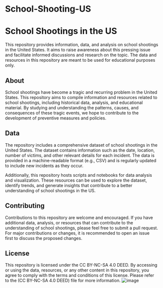 # School-Shooting-US

# School Shootings in the US

This repository provides information, data, and analysis on school shootings in the United States. It aims to raise awareness about this pressing issue and facilitate informed discussions and research on the topic. The data and resources in this repository are meant to be used for educational purposes only.


## About

School shootings have become a tragic and recurring problem in the United States. This repository aims to compile information and resources related to school shootings, including historical data, analysis, and educational material. By studying and understanding the patterns, causes, and consequences of these tragic events, we hope to contribute to the development of preventive measures and policies.

## Data

The repository includes a comprehensive dataset of school shootings in the United States. The dataset contains information such as the date, location, number of victims, and other relevant details for each incident. The data is provided in a machine-readable format (e.g., CSV) and is regularly updated to include new incidents as they occur.

Additionally, this repository hosts scripts and notebooks for data analysis and visualization. These resources can be used to explore the dataset, identify trends, and generate insights that contribute to a better understanding of school shootings in the US.

## Contributing

Contributions to this repository are welcome and encouraged. If you have additional data, analysis, or resources that can contribute to the understanding of school shootings, please feel free to submit a pull request. For major contributions or changes, it is recommended to open an issue first to discuss the proposed changes.


## License

This repository is licensed under the CC BY-NC-SA 4.0 DEED. By accessing or using the data, resources, or any other content in this repository, you agree to comply with the terms and conditions of this license. Please refer to the (CC BY-NC-SA 4.0 DEED) file for more information.
![image](https://github.com/Okaira/School-Shooting-US/assets/116534743/261f803b-88ae-4119-be05-76de2e5db842)
